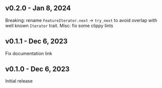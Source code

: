 ## v0.2.0 - Jan 8, 2024

Breaking: rename `FeatureIterator.next` -> `try_next` to avoid overlap with well known `Iterator` trait.
Misc: fix some clippy lints

## v0.1.1 - Dec 6, 2023

Fix documentation link

## v0.1.0 - Dec 6, 2023

Initial release
